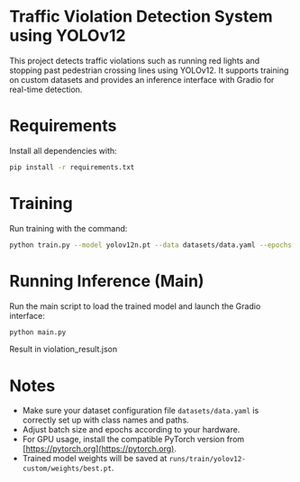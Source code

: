 # Traffic Violation Detection System using YOLOv12

This project detects traffic violations such as running red lights and stopping past pedestrian crossing lines using YOLOv12. It supports training on custom datasets and provides an inference interface with Gradio for real-time detection.

# Requirements

Install all dependencies with:

```bash
pip install -r requirements.txt
````

# Training

Run training with the command:

```bash
python train.py --model yolov12n.pt --data datasets/data.yaml --epochs 50 --batch 16 --imgsz 640 --name yolov12-custom --project runs/train
```

# Running Inference (Main)

Run the main script to load the trained model and launch the Gradio interface:

```bash
python main.py
```

Result in violation_result.json

# Notes

* Make sure your dataset configuration file `datasets/data.yaml` is correctly set up with class names and paths.
* Adjust batch size and epochs according to your hardware.
* For GPU usage, install the compatible PyTorch version from [https://pytorch.org](https://pytorch.org).
* Trained model weights will be saved at `runs/train/yolov12-custom/weights/best.pt`.

